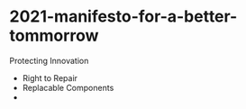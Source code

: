 # 2021-manifesto-for-a-better-tommorrow

Protecting Innovation
* Right to Repair
* Replacable Components
* 
